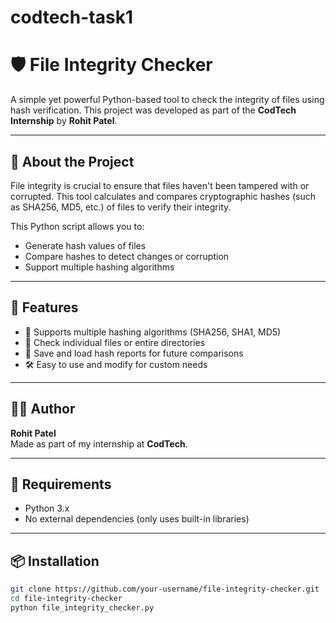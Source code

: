 # codtech-task1
# 🛡️ File Integrity Checker

A simple yet powerful Python-based tool to check the integrity of files using hash verification. This project was developed as part of the **CodTech Internship** by **Rohit Patel**.

---

## 📌 About the Project

File integrity is crucial to ensure that files haven't been tampered with or corrupted. This tool calculates and compares cryptographic hashes (such as SHA256, MD5, etc.) of files to verify their integrity.

This Python script allows you to:
- Generate hash values of files
- Compare hashes to detect changes or corruption
- Support multiple hashing algorithms

---

## 🚀 Features

- 🔐 Supports multiple hashing algorithms (SHA256, SHA1, MD5)
- 📁 Check individual files or entire directories
- 🧾 Save and load hash reports for future comparisons
- 🛠️ Easy to use and modify for custom needs

---

## 🧑‍💻 Author

**Rohit Patel**  
Made as part of my internship at **CodTech**.

---

## 🧰 Requirements

- Python 3.x
- No external dependencies (only uses built-in libraries)

---

## 📦 Installation

```bash
git clone https://github.com/your-username/file-integrity-checker.git
cd file-integrity-checker
python file_integrity_checker.py
